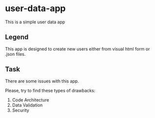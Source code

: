 # user-data-app
This is a simple user data app

## Legend
This app is designed to create new users either from visual html form or .json files.

## Task

There are some issues with this app.

Please, try to find these types of drawbacks:
1. Code Architecture
2. Data Validation
3. Security
